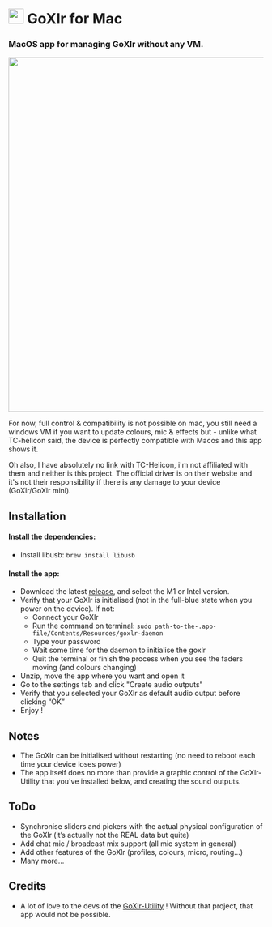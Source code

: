 #  <img src="https://media.discordapp.net/attachments/756659826045485088/968640294033686619/icon_128x128.png" width="30"> GoXlr for Mac
### MacOS app for managing GoXlr without any VM.

<img src="https://cdn.discordapp.com/attachments/756659826045485088/973891094351872010/unknown.png" width="700">

For now, full control & compatibility is not possible on mac, you still need a windows VM if you want to update colours, mic & effects but - unlike what TC-helicon said, the device is perfectly compatible with Macos and this app shows it.

Oh also, I have absolutely no link with TC-Helicon, i'm not affiliated with them and neither is this project. The official driver is on their website and it's not their responsibility if there is any damage to your device (GoXlr/GoXlr mini).

## Installation

#### Install the dependencies:

- Install libusb: `brew install libusb`

#### Install the app:

- Download the latest [release](https://github.com/Adelenade/GoXlr-Macos/releases), and select the M1 or Intel version.
- Verify that your GoXlr is initialised (not in the full-blue state when you power on the device). If not:
    - Connect your GoXlr
    - Run the command on terminal: `sudo path-to-the-.app-file/Contents/Resources/goxlr-daemon`
    - Type your password
    - Wait some time for the daemon to initialise the goxlr
    - Quit the terminal or finish the process when you see the faders moving (and colours changing)
- Unzip, move the app where you want and open it
- Go to the settings tab and click "Create audio outputs"
- Verify that you selected your GoXlr as default audio output before clicking “OK”
- Enjoy !

## Notes

- The GoXlr can be initialised without restarting (no need to reboot each time your device loses power)
- The app itself does no more than provide a graphic control of the GoXlr-Utility that you've installed below, and creating the sound outputs.

## ToDo

- Synchronise sliders and pickers with the actual physical configuration of the GoXlr (it’s actually not the REAL data but quite)
- Add chat mic / broadcast mix support (all mic system in general)
- Add other features of the GoXlr (profiles, colours, micro, routing…)
- Many more...


## Credits

- A lot of love to the devs of the [GoXlr-Utility](https://github.com/Adelenade/GoXlr-Macos/releases) ! Without that project, that app would not be possible.
